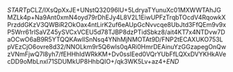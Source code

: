 $START$pCLZ/IXsQpXxJE+UNstQ32096lU+5LdryaTYunuXc01MXWWTAhJGMZLk4p+Na9Ant0xmN4oyd79rDhEJy4L8V2L1EiwUPFzTrqbTOcdV4RqowkXPrzddGKzV3QWBiR2OkOax4ntLirK2uf6eAUpGcNvvcqe8UbJtd3FfQEm9v9xP5Wrr61rlSaVZ45ySVCxVCEU5d78TJBP8dzPTidSbkz8/ait4KT7x4NTDvw7DaOCwO6aB9R5YTQQKAwIlSnNsq4YNhMjNMOTAt9D/FNP2tECAXUKO753LpVEzCjO6ovre8d32/NNOLkm9r5Q6wIs0qARi0HmrDEAinuYzGGzapegOnQwzVNmFjwQ7l8yh7/fEHHhIdWRkKM+Dv0ssIEed0VQrYUbFfLQXxDVYKHkAVecDD9oMbLnxl71SDUMkUP8HhbQIO+/qk3WK5Lv+az4+$END$